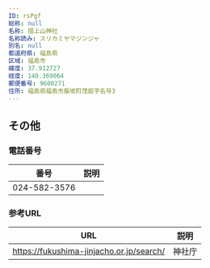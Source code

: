 ```yaml
---
ID: rsPgf
総称: null
名称: 摺上山神社
名称読み: スリカミヤマジンジャ
別名: null
都道府県: 福島県
区域: 福島市
緯度: 37.912727
経度: 140.369064
郵便番号: 9600271
住所: 福島県福島市飯坂町茂庭字名号3
---
```


## その他

### 電話番号

| 番号         | 説明 |
| ------------ | ---- |
| 024-582-3576 |      |

### 参考URL

| URL                                      | 説明   |
| ---------------------------------------- | ------ |
| https://fukushima-jinjacho.or.jp/search/ | 神社庁 |
